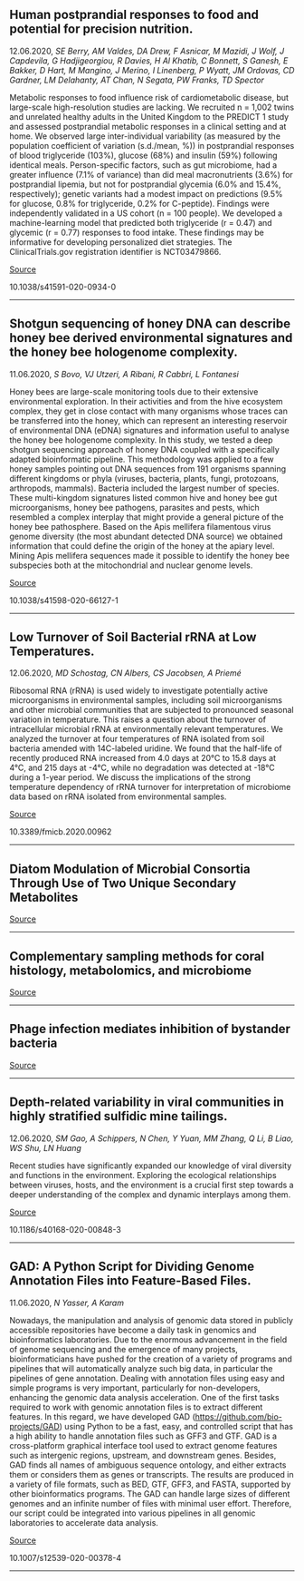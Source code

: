 ## Human postprandial responses to food and potential for precision nutrition.
 12.06.2020, _SE Berry, AM Valdes, DA Drew, F Asnicar, M Mazidi, J Wolf, J Capdevila, G Hadjigeorgiou, R Davies, H Al Khatib, C Bonnett, S Ganesh, E Bakker, D Hart, M Mangino, J Merino, I Linenberg, P Wyatt, JM Ordovas, CD Gardner, LM Delahanty, AT Chan, N Segata, PW Franks, TD Spector_


Metabolic responses to food influence risk of cardiometabolic disease, but large-scale high-resolution studies are lacking. We recruited n = 1,002 twins and unrelated healthy adults in the United Kingdom to the PREDICT 1 study and assessed postprandial metabolic responses in a clinical setting and at home. We observed large inter-individual variability (as measured by the population coefficient of variation (s.d./mean, %)) in postprandial responses of blood triglyceride (103%), glucose (68%) and insulin (59%) following identical meals. Person-specific factors, such as gut microbiome, had a greater influence (7.1% of variance) than did meal macronutrients (3.6%) for postprandial lipemia, but not for postprandial glycemia (6.0% and 15.4%, respectively); genetic variants had a modest impact on predictions (9.5% for glucose, 0.8% for triglyceride, 0.2% for C-peptide). Findings were independently validated in a US cohort (n = 100 people). We developed a machine-learning model that predicted both triglyceride (r = 0.47) and glycemic (r = 0.77) responses to food intake. These findings may be informative for developing personalized diet strategies. The ClinicalTrials.gov registration identifier is NCT03479866.

[Source](https://www.nature.com/articles/s41591-020-0934-0)

10.1038/s41591-020-0934-0

---

## Shotgun sequencing of honey DNA can describe honey bee derived environmental signatures and the honey bee hologenome complexity.
 11.06.2020, _S Bovo, VJ Utzeri, A Ribani, R Cabbri, L Fontanesi_


Honey bees are large-scale monitoring tools due to their extensive environmental exploration. In their activities and from the hive ecosystem complex, they get in close contact with many organisms whose traces can be transferred into the honey, which can represent an interesting reservoir of environmental DNA (eDNA) signatures and information useful to analyse the honey bee hologenome complexity. In this study, we tested a deep shotgun sequencing approach of honey DNA coupled with a specifically adapted bioinformatic pipeline. This methodology was applied to a few honey samples pointing out DNA sequences from 191 organisms spanning different kingdoms or phyla (viruses, bacteria, plants, fungi, protozoans, arthropods, mammals). Bacteria included the largest number of species. These multi-kingdom signatures listed common hive and honey bee gut microorganisms, honey bee pathogens, parasites and pests, which resembled a complex interplay that might provide a general picture of the honey bee pathosphere. Based on the Apis mellifera filamentous virus genome diversity (the most abundant detected DNA source) we obtained information that could define the origin of the honey at the apiary level. Mining Apis mellifera sequences made it possible to identify the honey bee subspecies both at the mitochondrial and nuclear genome levels.

[Source](https://www.nature.com/articles/s41598-020-66127-1)

10.1038/s41598-020-66127-1

---

## Low Turnover of Soil Bacterial rRNA at Low Temperatures.
 12.06.2020, _MD Schostag, CN Albers, CS Jacobsen, A Priemé_


Ribosomal RNA (rRNA) is used widely to investigate potentially active microorganisms in environmental samples, including soil microorganisms and other microbial communities that are subjected to pronounced seasonal variation in temperature. This raises a question about the turnover of intracellular microbial rRNA at environmentally relevant temperatures. We analyzed the turnover at four temperatures of RNA isolated from soil bacteria amended with 14C-labeled uridine. We found that the half-life of recently produced RNA increased from 4.0 days at 20°C to 15.8 days at 4°C, and 215 days at -4°C, while no degradation was detected at -18°C during a 1-year period. We discuss the implications of the strong temperature dependency of rRNA turnover for interpretation of microbiome data based on rRNA isolated from environmental samples.

[Source](https://doi.org/10.3389/fmicb.2020.00962)

10.3389/fmicb.2020.00962

---

## Diatom Modulation of Microbial Consortia Through Use of Two Unique Secondary Metabolites

[Source](https://doi.org/10.1101/2020.06.11.144840)

---

## Complementary sampling methods for coral histology, metabolomics, and microbiome

[Source](https://doi.org/10.1111/2041-210X.13431)

---

## Phage infection mediates inhibition of bystander bacteria

[Source](https://doi.org/10.1101/2020.05.11.077669)

---

## Depth-related variability in viral communities in highly stratified sulfidic mine tailings.
 12.06.2020, _SM Gao, A Schippers, N Chen, Y Yuan, MM Zhang, Q Li, B Liao, WS Shu, LN Huang_


Recent studies have significantly expanded our knowledge of viral diversity and functions in the environment. Exploring the ecological relationships between viruses, hosts, and the environment is a crucial first step towards a deeper understanding of the complex and dynamic interplays among them.

[Source](https://microbiomejournal.biomedcentral.com/articles/10.1186/s40168-020-00848-3)

10.1186/s40168-020-00848-3

---

## GAD: A Python Script for Dividing Genome Annotation Files into Feature-Based Files.
 11.06.2020, _N Yasser, A Karam_


Nowadays, the manipulation and analysis of genomic data stored in publicly accessible repositories have become a daily task in genomics and bioinformatics laboratories. Due to the enormous advancement in the field of genome sequencing and the emergence of many projects, bioinformaticians have pushed for the creation of a variety of programs and pipelines that will automatically analyze such big data, in particular the pipelines of gene annotation. Dealing with annotation files using easy and simple programs is very important, particularly for non-developers, enhancing the genomic data analysis acceleration. One of the first tasks required to work with genomic annotation files is to extract different features. In this regard, we have developed GAD (https://github.com/bio-projects/GAD) using Python to be a fast, easy, and controlled script that has a high ability to handle annotation files such as GFF3 and GTF. GAD is a cross-platform graphical interface tool used to extract genome features such as intergenic regions, upstream, and downstream genes. Besides, GAD finds all names of ambiguous sequence ontology, and either extracts them or considers them as genes or transcripts. The results are produced in a variety of file formats, such as BED, GTF, GFF3, and FASTA, supported by other bioinformatics programs. The GAD can handle large sizes of different genomes and an infinite number of files with minimal user effort. Therefore, our script could be integrated into various pipelines in all genomic laboratories to accelerate data analysis.

[Source](https://link.springer.com/article/10.1007/s12539-020-00378-4)

10.1007/s12539-020-00378-4

---

